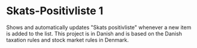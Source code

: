 # Skats-Positivliste 1

Shows and automatically updates "Skats positivliste" whenever a new item is added to the list. This project is in Danish and is based on the Danish taxation rules and stock market rules in Denmark.
